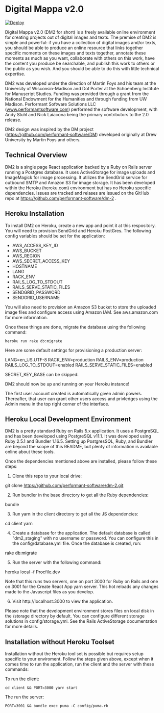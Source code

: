 Digital Mappa v2.0 
============================================

[![Deploy](https://www.herokucdn.com/deploy/button.png)](https://heroku.com/deploy)

Digital Mappa v2.0 (DM2 for short) is a freely available online environment for creating projects out of digital images and texts. The premise of DM2 is simple and powerful: if you have a collection of digital images and/or texts, you should be able to produce an online resource that links together specific moments on these images and texts together, annotate these moments as much as you want, collaborate with others on this work, have the content you produce be searchable, and publish this work to others or the public as you wish. And you should be able to do this with little technical expertise.

DM2 was developed under the direction of Martin Foys and his team at the University of Wisconsin-Madison and Dot Porter at the Schoenberg Institute for Manuscript Studies. Funding was provided through a grant from the National Endowment for the Humanities and through funding from UW Madison. Performant Software Solutions LLC (www.performantsoftware.com) performed the software development, with Andy Stuhl and Nick Laiacona being the primary contributors to the 2.0 release. 

DM2 design was inspired by the DM project (https://github.com/performant-software/DM) developed originally at Drew University by Martin Foys and others.


Technical Overview
---------------

DM2 is a single page React application backed by a Ruby on Rails server running a Postgres database. It uses ActiveStorage for image uploads and ImageMagick for image processing. It utilizes the SendGrid service for outbound SMTP and Amazon S3 for image storage. It has been developed within the Heroku (heroku.com) environment but has no Heroku specific dependencies. Issues are tracked and relases are issued on the GitHub repo at https://github.com/performant-software/dm-2 . 


Heroku Installation
-------------

To install DM2 on Heroku, create a new app and point it at this respository. You will need to provision SendGrid and Heroku PostGres. The following config variables should be set for the application:

* AWS_ACCESS_KEY_ID
* AWS_BUCKET
* AWS_REGION
* AWS_SECRET_ACCESS_KEY
* HOSTNAME
* LANG
* RACK_ENV
* RAILS_LOG_TO_STDOUT
* RAILS_SERVE_STATIC_FILES
* SENDGRID_PASSWORD
* SENDGRID_USERNAME

You will also need to provision an Amazon S3 bucket to store the uploaded image files and configure access using Amazon IAM. See aws.amazon.com for more information.

Once these things are done, migrate the database using the following command:

    heroku run rake db:migrate

Here are some default settings for provisioning a production server:

LANG=en_US.UTF-8
RACK_ENV=production
RAILS_ENV=production
RAILS_LOG_TO_STDOUT=enabled
RAILS_SERVE_STATIC_FILES=enabled

SECRET_KEY_BASE can be skipped.

DM2 should now be up and running on your Heroku instance! 

The first user account created is automatically given admin powers. Thereafter, that user can grant other users access and privledges using the Admin menu in the top right corner of the interface. 


Heroku Local Development Environment 
-------------

DM2 is a pretty standard Ruby on Rails 5.x application. It uses a PostgreSQL and has been developed using PostgreSQL v11.1. It was developed using Ruby 2.5.1 and Bundler 1.16.5. Setting up PostgresSQL, Ruby, and Bundler are beyond the scope of this README, but plenty of information is available online about these tools.

Once the dependencies mentioned above are installed, please follow these steps:

1) Clone this repo to your local drive:

git clone https://github.com/performant-software/dm-2.git

2) Run bundler in the base directory to get all the Ruby dependencies:

bundle 

3) Run yarn in the client directory to get all the JS dependencies:

cd client
yarn

4) Create a database for the application. The default database is called "dm2_staging" with no username or password. You can configure this in the config/database.yml file. Once the database is created, run:

rake db:migrate

5) Run the server with the following command:

heroku local -f Procfile.dev

Note that this runs two servers, one on port 3000 for Ruby on Rails and one on 3001 for the Create React App yarn server. This hot reloads any changes made to the Javascript files as you develop.

6) Visit http://localhost:3000 to view the application. 

Please note that the development environment stores files on local disk in the /storage directory by default. You can configure different storage solutions in config/storage.yml. See the Rails ActiveStorage documentation for more details.


Installation without Heroku Toolset
-------------

Installation without the Heroku tool set is possible but requires setup specific to your enviroment. Follow the steps given above, except when it comes time to run the application, run the client and the server with these commands:

   To run the client:
    
    cd client && PORT=3000 yarn start

   The run the server:
   
    PORT=3001 && bundle exec puma -C config/puma.rb


